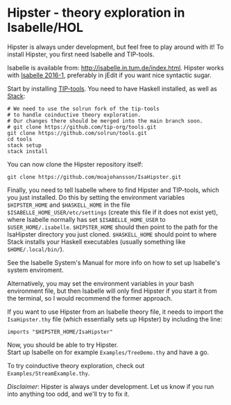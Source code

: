 # Hipster - theory exploration in Isabelle/HOL

Hipster is always under development, but feel free to play around with it! To
install Hipster, you first need Isabelle and TIP-tools.

Isabelle is available from: http://isabelle.in.tum.de/index.html. Hipster works
with [Isabelle 2016-1][Isa16], preferably in jEdit if you want nice syntactic
sugar.


Start by installing [TIP-tools][TIP]. You need to have Haskell installed, as well as [Stack][ST]: 

    # We need to use the solrun fork of the tip-tools
    # to handle coinductive theory exploration.
    # Our changes there should be merged into the main branch soon.
    # git clone https://github.com/tip-org/tools.git
    git clone https://github.com/solrun/tools.git
    cd tools
    stack setup
    stack install

You can now clone the Hipster repository itself:

    git clone https://github.com/moajohansson/IsaHipster.git

Finally, you need to tell Isabelle where to find Hipster and TIP-tools, which you just installed. 
Do this by setting the environment variables `$HIPSTER_HOME` and `$HASKELL_HOME` in the file `$ISABELLE_HOME_USER/etc/settings`
(create this file if it does not exist yet), where Isabelle normally has set
`$ISABELLE_HOME_USER` to `$USER_HOME/.isabelle`. `$HIPSTER_HOME` should then
point to the path for the IsaHipster directory you just cloned. `$HASKELL_HOME`
should point to where Stack installs your Haskell executables (usually something like `$HOME/.local/bin/`).

See the Isabelle System's Manual for more info on how to set up Isabelle's system
enviroment. 

Alternatively, you may set the environment variables in your bash environment
file, but then Isabelle will only find Hipster if you start it from the
terminal, so I would recommend the former approach.

If you want to use Hipster from an Isabelle theory file, it needs to import the
`IsaHipster.thy` file (which essentially sets up Hipster) by including the
line:

```isabelle
imports "$HIPSTER_HOME/IsaHipster"
```
    
Now, you should be able to try Hipster.  
Start up Isabelle on for example `Examples/TreeDemo.thy` and have a go.

To try coinductive theory exploration, check out `Examples/StreamExample.thy`.


_Disclaimer_: Hipster is always under development. Let us know if you run into anything too odd,
and we'll try to fix it.


[TIP]: https://github.com/tip-org/tools
[Isa16]: http://isabelle.in.tum.de/installation.html
[ST]: https://www.haskell.org/downloads
